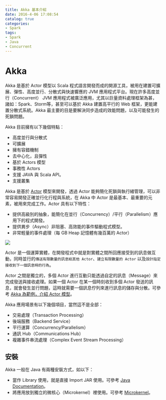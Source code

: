 ```yaml
---
title: Akka 基本介紹
date: 2016-4-06 17:08:54
catalog: true
categories:
- Spark
tags:
- Spark
- Java
- Concurrent
---
```

# Akka
Akka 是基於 Actor 模型以 Scala 程式語言開發而成的開源工具，被用在建置可擴展、彈性、高度並行、分散式與快速響應的 JVM 應用程式平台。現在許多高度並行（Concurrent） JVM 應用程式被廣泛應用，尤其以巨量資料處理框架為甚，諸如：Spark、Storm等，甚至可以基於 Akka 建置高平行的 Web 框架，更能建置分散式系統。Akka 最主要的目是要解決同步造成的效能問題，以及可能發生的死鎖問題。

Akka 目前擁有以下幾個特點：
* 高度並行與分散式
* 可擴展
* 擁有容錯機制
* 去中心化，且彈性
* 基於 Actors 模型
* 事務性 Actors
* 支援 JAVA 與 Scala API。
* 支援叢集

<!--more-->

Akka 是基於 [Actor](https://zh.wikipedia.org/wiki/%E5%8F%83%E8%88%87%E8%80%85%E6%A8%A1%E5%BC%8F) 模型來開發，透過 Actor 能夠簡化死鎖與執行緒管理，可以非常容易開發正確並行化行程與系統，在 Akka 中 Actor 是最基本、最重要的元素，被用來完成工作。Actor 具有以下特性：
* 提供高級別的抽象，能簡化在並行（Concurrency）/平行（Parallelism）應用下的程式開發。
* 提供異步（Async）非阻塞、高效能的事件驅動程式模型。
* 非常輕量的事件處理（每 GB Heap 記憶體有幾百萬的 Actor）

![](/images/spark/single_play.png)

Actor 是一個運算實體，在開發程式中就是對實體之間所回應接受到的訊息做互動，同時並行的`傳送有限數量的訊息給其他 Actor`、`建立有限數量的 Actor` 以及`設計指定接收到下一個訊息時的行為`。

Actor 之間是獨立的，多個 Actor 進行互動只能透過自定的訊息（Message）來完成發送與接收處理。如果一個 Actor 在某一個時刻收到多個 Actor 發送的訊息，就會發生並行問題，這時就需要一個訊息佇列來進行訊息的儲存與分散。可參考 [Akka 為範例，介紹 Actor 模型](http://www.infoq.com/cn/news/2014/11/intro-actor-model)。

Akka 應用場景有以下幾個項目，當然這不是全部：
* 交易處理（Transaction Processing）
* 後端服務（Backend Service）
* 平行運算（Concurrency/Parallelism）
* 通訊 Hub（Communications Hub）
* 複雜事件串流處理（Complex Event Stream Processing）

## 安裝
Akka 一般在 Java 有兩種安裝方式，如以下：
* 當作 Library 使用，就是直接 Import JAR 使用。可參考 [Java Documentation](http://doc.akka.io/docs/akka/2.4.2/java.html?_ga=1.230769695.1061481694.1456285775)。
* 將應用放到獨立的微核心（Microkernel）裡使用。可參考 [Microkernel](http://doc.akka.io/docs/akka/2.3.10/scala/microkernel.html)。
